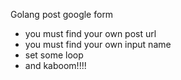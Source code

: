 Golang post google form 
- you must find your own post url
- you must find your own input name
- set some loop
- and kaboom!!!!
